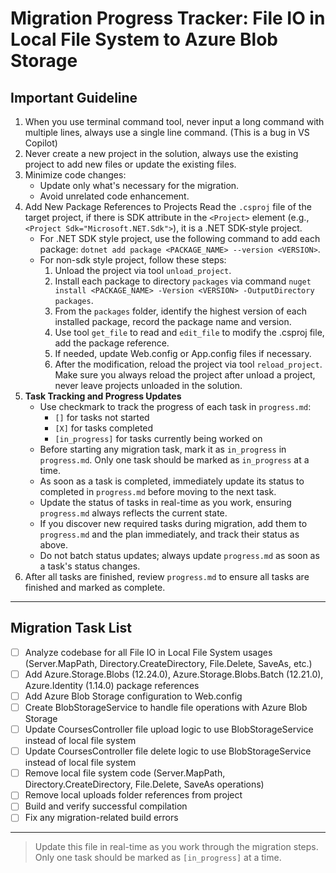 # Migration Progress Tracker: File IO in Local File System to Azure Blob Storage

## Important Guideline

1. When you use terminal command tool, never input a long command with multiple lines, always use a single line command. (This is a bug in VS Copilot)
2. Never create a new project in the solution, always use the existing project to add new files or update the existing files.
3. Minimize code changes:
    - Update only what's necessary for the migration.
    - Avoid unrelated code enhancement.
4. Add New Package References to Projects
   Read the `.csproj` file of the target project, if there is SDK attribute in the `<Project>` element (e.g., `<Project Sdk="Microsoft.NET.Sdk">`), it is a .NET SDK-style project.
   - For .NET SDK style project, use the following command to add each package: `dotnet add package <PACKAGE_NAME> --version <VERSION>`.
   - For non-sdk style project, follow these steps:
       1. Unload the project via tool `unload_project`.
       2. Install each package to directory `packages` via command `nuget install <PACKAGE_NAME> -Version <VERSION> -OutputDirectory packages`.
       3. From the `packages` folder, identify the highest version of each installed package, record the package name and version.
       4. Use tool `get_file` to read and `edit_file` to modify the .csproj file, add the package reference.
       5. If needed, update Web.config or App.config files if necessary.
       6. After the modification, reload the project via tool `reload_project`. Make sure you always reload the project after unload a project, never leave projects unloaded in the solution.
5. **Task Tracking and Progress Updates**
   - Use checkmark to track the progress of each task in `progress.md`:
     - `[]` for tasks not started
     - `[X]` for tasks completed
     - `[in_progress]` for tasks currently being worked on
   - Before starting any migration task, mark it as `in_progress` in `progress.md`. Only one task should be marked as `in_progress` at a time.
   - As soon as a task is completed, immediately update its status to completed in `progress.md` before moving to the next task.
   - Update the status of tasks in real-time as you work, ensuring `progress.md` always reflects the current state.
   - If you discover new required tasks during migration, add them to `progress.md` and the plan immediately, and track their status as above.
   - Do not batch status updates; always update `progress.md` as soon as a task's status changes.
6. After all tasks are finished, review `progress.md` to ensure all tasks are finished and marked as complete.

---

## Migration Task List

- [ ] Analyze codebase for all File IO in Local File System usages (Server.MapPath, Directory.CreateDirectory, File.Delete, SaveAs, etc.)
- [ ] Add Azure.Storage.Blobs (12.24.0), Azure.Storage.Blobs.Batch (12.21.0), Azure.Identity (1.14.0) package references
- [ ] Add Azure Blob Storage configuration to Web.config
- [ ] Create BlobStorageService to handle file operations with Azure Blob Storage
- [ ] Update CoursesController file upload logic to use BlobStorageService instead of local file system
- [ ] Update CoursesController file delete logic to use BlobStorageService instead of local file system
- [ ] Remove local file system code (Server.MapPath, Directory.CreateDirectory, File.Delete, SaveAs operations)
- [ ] Remove local uploads folder references from project
- [ ] Build and verify successful compilation
- [ ] Fix any migration-related build errors

---

> Update this file in real-time as you work through the migration steps. Only one task should be marked as `[in_progress]` at a time.

